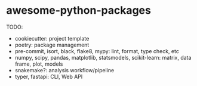 # awesome-python-packages

TODO:
- cookiecutter: project template
- poetry: package management
- pre-commit, isort, black, flake8, mypy: lint, format, type check, etc
- numpy, scipy, pandas, matplotlib, statsmodels, scikit-learn: matrix, data frame, plot, models
- snakemake?: analysis workflow/pipeline
- typer, fastapi: CLI, Web API
